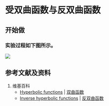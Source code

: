 # 受双曲函数与反双曲函数

## 开始做

### 实验过程如下图所示。

![](/images/函数与解析几何/初等函数/受双曲函数与反双曲函数/1a1.jpg)

## 参考文献及资料

1. 维基百科
	- [Hyperbolic functions](https://en.wikipedia.org/wiki/Hyperbolic_functions) | [双曲函数](https://zh.wikipedia.org/wiki/双曲函数) 
	- [Inverse hyperbolic functions](https://en.wikipedia.org/wiki/Inverse_hyperbolic_functions) | [反双曲函数](https://zh.wikipedia.org/wiki/反双曲函数) 
